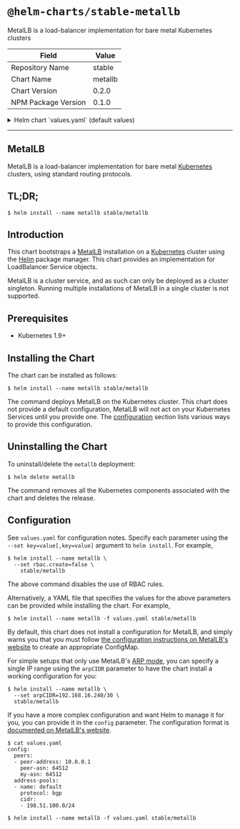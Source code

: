 # `@helm-charts/stable-metallb`

MetalLB is a load-balancer implementation for bare metal Kubernetes clusters

| Field               | Value   |
| ------------------- | ------- |
| Repository Name     | stable  |
| Chart Name          | metallb |
| Chart Version       | 0.2.0   |
| NPM Package Version | 0.1.0   |

<details>

<summary>Helm chart `values.yaml` (default values)</summary>

```yaml
# Default values for metallb.
# This is a YAML-formatted file.
# Declare variables to be passed into your templates.

# config is the MetalLB configuration, in YAML format. Refer to
# https://metallb.universe.tf/configuration/ for available options.
config:

# When arpCIDR is specified instead of config, the chart will install
# a trivial "quick start" MetalLB configuration that uses ARP
# mode. Refer to https://metallb.universe.tf/ for more
# information. For production configurations, use of the `config`
# field is recommended instead of arpCIDR.
arpCIDR:

rbac:
  # create specifies whether to install and use RBAC rules.
  create: true

prometheus:
  # scrape annotations specifies whether to add Prometheus metric
  # auto-collection annotations to pods. See
  # https://github.com/prometheus/prometheus/blob/release-2.1/documentation/examples/prometheus-kubernetes.yml
  # for a corresponding Prometheus configuration.  Alternatively, you
  # may want to use the Prometheus Operator
  # (https://github.com/coreos/prometheus-operator) for more powerful
  # monitoring configuration. If you use the Prometheus operator, this
  # can be left at false.
  scrapeAnnotations: false

serviceAccounts:
  controller:
    # Specifies whether a ServiceAccount should be created
    create: true
    # The name of the ServiceAccount to use.  If not set and create is
    # true, a name is generated using the fullname template
    name:
  speaker:
    # Specifies whether a ServiceAccount should be created
    create: true
    # The name of the ServiceAccount to use.  If not set and create is
    # true, a name is generated using the fullname template
    name:

# controller contains configuration specific to the MetalLB cluster
# controller.
controller:
  image:
    repository: metallb/controller
    tag: v0.4.6
    pullPolicy: IfNotPresent
  resources:
    # limits:
    # cpu: 100m
    # memory: 100Mi

# controller contains configuration specific to the MetalLB speaker
# daemonset.
speaker:
  image:
    repository: metallb/speaker
    tag: v0.4.6
    pullPolicy: IfNotPresent
  resources:
    # limits:
    # cpu: 100m
    # memory: 100Mi
```

</details>

---

## MetalLB

MetalLB is a load-balancer implementation for bare
metal [Kubernetes](https://kubernetes.io) clusters, using standard
routing protocols.

## TL;DR;

```console
$ helm install --name metallb stable/metallb
```

## Introduction

This chart bootstraps a [MetalLB](https://metallb.universe.tf)
installation on a [Kubernetes](http://kubernetes.io) cluster using
the [Helm](https://helm.sh) package manager. This chart provides an
implementation for LoadBalancer Service objects.

MetalLB is a cluster service, and as such can only be deployed as a
cluster singleton. Running multiple installations of MetalLB in a
single cluster is not supported.

## Prerequisites

- Kubernetes 1.9+

## Installing the Chart

The chart can be installed as follows:

```console
$ helm install --name metallb stable/metallb
```

The command deploys MetalLB on the Kubernetes cluster. This chart does
not provide a default configuration, MetalLB will not act on your
Kubernetes Services until you provide
one. The [configuration](#configuration) section lists various ways to
provide this configuration.

## Uninstalling the Chart

To uninstall/delete the `metallb` deployment:

```console
$ helm delete metallb
```

The command removes all the Kubernetes components associated with the
chart and deletes the release.

## Configuration

See `values.yaml` for configuration notes. Specify each parameter
using the `--set key=value[,key=value]` argument to `helm install`. For example,

```console
$ helm install --name metallb \
  --set rbac.create=false \
    stable/metallb
```

The above command disables the use of RBAC rules.

Alternatively, a YAML file that specifies the values for the above
parameters can be provided while installing the chart. For example,

```console
$ helm install --name metallb -f values.yaml stable/metallb
```

By default, this chart does not install a configuration for MetalLB,
and simply warns you that you must
follow
[the configuration instructions on MetalLB's website](https://metallb.universe.tf/configuration/) to
create an appropriate ConfigMap.

For simple setups that only use
MetalLB's [ARP mode](https://metallb.universe.tf/concepts/arp-ndp/),
you can specify a single IP range using the `arpCIDR` parameter to
have the chart install a working configuration for you:

```console
$ helm install --name metallb \
  --set arpCIDR=192.168.16.240/30 \
  stable/metallb
```

If you have a more complex configuration and want Helm to manage it
for you, you can provide it in the `config` parameter. The
configuration format
is
[documented on MetalLB's website](https://metallb.universe.tf/configuration/).

```console
$ cat values.yaml
config:
  peers:
  - peer-address: 10.0.0.1
    peer-asn: 64512
    my-asn: 64512
  address-pools:
  - name: default
    protocol: bgp
    cidr:
    - 198.51.100.0/24

$ helm install --name metallb -f values.yaml stable/metallb
```
